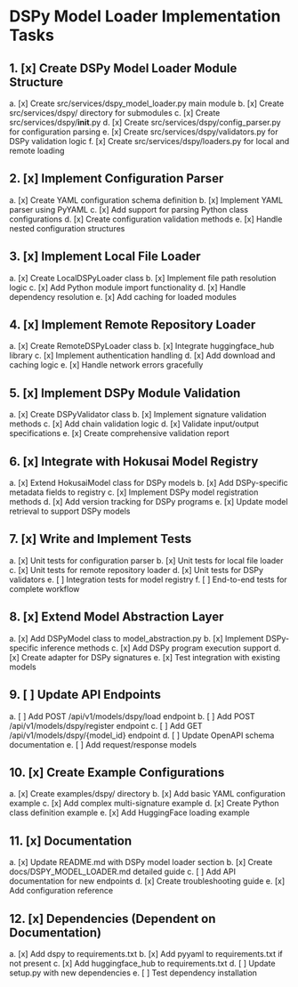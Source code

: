 # DSPy Model Loader Implementation Tasks

## 1. [x] Create DSPy Model Loader Module Structure
   a. [x] Create src/services/dspy_model_loader.py main module
   b. [x] Create src/services/dspy/ directory for submodules
   c. [x] Create src/services/dspy/__init__.py
   d. [x] Create src/services/dspy/config_parser.py for configuration parsing
   e. [x] Create src/services/dspy/validators.py for DSPy validation logic
   f. [x] Create src/services/dspy/loaders.py for local and remote loading

## 2. [x] Implement Configuration Parser
   a. [x] Create YAML configuration schema definition
   b. [x] Implement YAML parser using PyYAML
   c. [x] Add support for parsing Python class configurations
   d. [x] Create configuration validation methods
   e. [x] Handle nested configuration structures

## 3. [x] Implement Local File Loader
   a. [x] Create LocalDSPyLoader class
   b. [x] Implement file path resolution logic
   c. [x] Add Python module import functionality
   d. [x] Handle dependency resolution
   e. [x] Add caching for loaded modules

## 4. [x] Implement Remote Repository Loader  
   a. [x] Create RemoteDSPyLoader class
   b. [x] Integrate huggingface_hub library
   c. [x] Implement authentication handling
   d. [x] Add download and caching logic
   e. [x] Handle network errors gracefully

## 5. [x] Implement DSPy Module Validation
   a. [x] Create DSPyValidator class
   b. [x] Implement signature validation methods
   c. [x] Add chain validation logic
   d. [x] Validate input/output specifications
   e. [x] Create comprehensive validation report

## 6. [x] Integrate with Hokusai Model Registry
   a. [x] Extend HokusaiModel class for DSPy models
   b. [x] Add DSPy-specific metadata fields to registry
   c. [x] Implement DSPy model registration methods
   d. [x] Add version tracking for DSPy programs
   e. [x] Update model retrieval to support DSPy models

## 7. [x] Write and Implement Tests
   a. [x] Unit tests for configuration parser
   b. [x] Unit tests for local file loader
   c. [x] Unit tests for remote repository loader
   d. [x] Unit tests for DSPy validators
   e. [ ] Integration tests for model registry
   f. [ ] End-to-end tests for complete workflow

## 8. [x] Extend Model Abstraction Layer
   a. [x] Add DSPyModel class to model_abstraction.py
   b. [x] Implement DSPy-specific inference methods
   c. [x] Add DSPy program execution support
   d. [x] Create adapter for DSPy signatures
   e. [x] Test integration with existing models

## 9. [ ] Update API Endpoints
   a. [ ] Add POST /api/v1/models/dspy/load endpoint
   b. [ ] Add POST /api/v1/models/dspy/register endpoint
   c. [ ] Add GET /api/v1/models/dspy/{model_id} endpoint
   d. [ ] Update OpenAPI schema documentation
   e. [ ] Add request/response models

## 10. [x] Create Example Configurations
   a. [x] Create examples/dspy/ directory
   b. [x] Add basic YAML configuration example
   c. [x] Add complex multi-signature example
   d. [x] Create Python class definition example
   e. [x] Add HuggingFace loading example

## 11. [x] Documentation
   a. [x] Update README.md with DSPy model loader section
   b. [x] Create docs/DSPY_MODEL_LOADER.md detailed guide
   c. [ ] Add API documentation for new endpoints
   d. [x] Create troubleshooting guide
   e. [x] Add configuration reference

## 12. [x] Dependencies (Dependent on Documentation)
   a. [x] Add dspy to requirements.txt
   b. [x] Add pyyaml to requirements.txt if not present
   c. [x] Add huggingface_hub to requirements.txt
   d. [ ] Update setup.py with new dependencies
   e. [ ] Test dependency installation